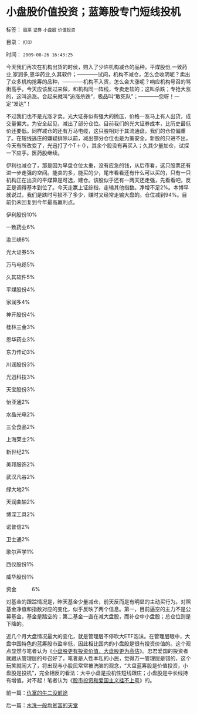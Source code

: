 # 小盘股价值投资；蓝筹股专门短线投机

标签： `股票` `证券` `小盘股` `价值投资` 

目录： `打印`

时间： `2009-08-26 16:43:25`

今天我们再次在机构出货的时侯，购入了少许机构减仓的品种，平煤股份,一致药业,家润多,恩华药业,久其软件；————试问，机构不减仓，怎么会收阴呢？卖出了众多机构抢筹的品种，————机构不入货，怎么会大涨呢？响应机构号召的骂街高手，今天应该反过来做，和机构同一阵线，专卖走软的；这叫杀跌；专抢大涨的，这叫追涨。合起来就叫“追涨杀跌”，极品叫“敢死队”；————您呀！一定“发达”！

不过我们也不是光涨才卖。光大证券似有强大的抛压，价格一涨马上有人出货，成交量偏大。为安全起见，减出了部分仓位。目前我们的光大证券成本，比历史最低价还要低。同样减仓的还有万马电缆，这只股相对于其流通盘，我们的仓位偏重了。在短线逃庄的嫌疑排除以前，减出部分仓位也是为策安全。新股的只进不出，今天有所改变了，光迅打了个T＋０，其余个股没有再买入；久其少量加仓，试探一下应手。医药股继续。

伊利也减仓了，那是因为早盘仓位太重，没有应急的钱，从后市看，这只股票还有进一步走强的空间。能卖的多，能买的少，尾市看看还有什么可以买的，只有一只机构正在出货的平煤算是可选，建仓。该股似乎还有一两天还走强，先看看吧，反正是调得基本到位了。今天走赢上证综指，走输其他指数。净增不足2%。本博早就说过，我们是跌时亏损不了多少，赚时又经常走输大盘的。仓位减到94%。目前仍未回复到今年最高赢利点。

伊利股份10%

一致药业6%

渝三峡6%

光大证券5%

万马电缆5%

久其软件5%

平煤股份4%

家润多4%

神开股份4%

桂林三金3%

恩华药业3%

东力传动3%

川润股份3%

光迅科技3%

天宝股份3%

怡亚通2%

水晶光电2%

三全食品2%

上海莱士2%

新世纪2%

美邦服饰2%

武汉凡谷2%

绿大地2%

天润曲轴2%

博深工具2%

诺普信2%

卫士通2%

歌尔声学1%

西仪股份1%

威华股份1%

资金　　　6%

对基金的跟踪情况是，昨天基金少量减仓，前天反而是有明显的主动买行为。对照基金净值和指数对应的变化，似乎反映了两个信息。第一，目前逼空的主力不是公募基金，基金是踏空的；第二基金一直在减大盘股，而补仓中小盘股；总仓位则是下降的。

近几个月大盘情况最大的变化，就是管理层不停吹大ETF泡沫。在管理层眼中，大盘中国特色的蓝筹股市盈率低，因此相比国内的小盘股是很有投资价值的。这个观点显然与笔者认为《[小盘股更有投资价值，大盘股更为高估](../../../2009/8/25/为什么小盘股更有投资价值.md)》。忠君爱国的投资者就跟从管理层的号召好了，笔者是人性本私的小民，觉得万一管理层是错的，这个玩笑就闹大了，将出现与小股民常常被洗脑的观念，“大盘蓝筹股是价值投资，小盘股是投机”，完全相反的看法：大中小盘是投机性短线跟庄；小盘股是中长线持有增值。对不起！笔者认为《[股市投资和爱国主义挂不上号](../../../2008/4/10/简单说说股市中的伪爱国主义.md)》的。



前一篇：[仇富的牛二没前途](../../../2009/8/26/仇富的牛二没前途.md)

后一篇：[水洗一般均贫富的天堂](../../../2009/8/26/水洗一般均贫富的天堂.md)